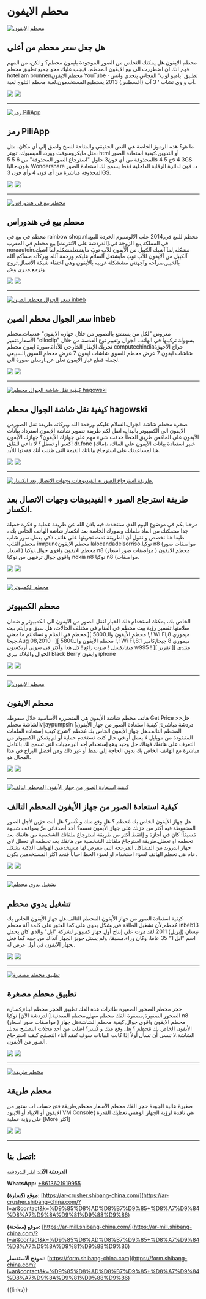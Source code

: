 # محطم الايفون

<a href="https://swt.shibang-china.com/?n=lxq&l=ar&img&k=%D9%85%D8%AD%D8%B7%D9%85+%D8%A7%D9%84%D8%A7%D9%8A%D9%81%D9%88%D9%86" target="_blank">![محطم الايفون](http://static.shibang-china.com/all-800x300/310.jpg)</a>

## هل جعل سعر محطم من أعلى
محطم الايفون.هل يمكنك التخلص من الصور الموجودة بايفون محطم؟ و لكن، من المهم فهم انك ان اضطررت الى بيع الايفون المحطم، فيجب عليك محو جميع.تطبيق محطم hotel am brunnen‫محطم الايفون‬‎ YouTube · تطبيق 'بامبو لوب' المجاني يتحدى واتس آب و وي تشات ' 3 آب (أغسطس) 2013.يستطيع المستخدمون.لعبة محطم الثلوج لعبة.


<a href="https://whatsapp.shibangsoft.com/WhatsApp.php" target="_blank" title="WhatsApp">![](http://static.shibang-china.com/icon/whatsapp.png)</a> <a href="https://swt.shibang-china.com/?n=lxq&l=ar&icon&k=%D9%85%D8%AD%D8%B7%D9%85+%D8%A7%D9%84%D8%A7%D9%8A%D9%81%D9%88%D9%86" target="_blank">![](http://static.shibang-china.com/icon/chat-ar.png)</a>

---

<a href="https://swt.shibang-china.com/?n=lxq&l=ar&img&k=%D9%85%D8%AD%D8%B7%D9%85+%D8%A7%D9%84%D8%A7%D9%8A%D9%81%D9%88%D9%86" target="_blank">![رمز PiliApp](http://static.shibang-china.com/all-800x300/945.jpg)</a>

## رمز PiliApp
ما هو؟ هذه الرموز الخاصة هي النص الحقيقي والمتاحة لنسخ ولصق إلى أي مكان، مثل مثل مايكروسوفت وورد، الفيسبوك، تويتر، html أو التدوين.كيفية استعادة الصور المحذوفة من أي فون3 حلول "استرجاع الصور المحذوفة" من 6 5 5s ج 5 4s 4 3GS فون.حاليا، Wondershare د، فون لدائرة الرقابة الداخلية فقط يسمح لك استعادة الصور المحذوفة مباشرة من أي فون 4 وأي فون 3GS.


<a href="https://whatsapp.shibangsoft.com/WhatsApp.php" target="_blank" title="WhatsApp">![](http://static.shibang-china.com/icon/whatsapp.png)</a> <a href="https://swt.shibang-china.com/?n=lxq&l=ar&icon&k=%D9%85%D8%AD%D8%B7%D9%85+%D8%A7%D9%84%D8%A7%D9%8A%D9%81%D9%88%D9%86" target="_blank">![](http://static.shibang-china.com/icon/chat-ar.png)</a>

---

<a href="https://swt.shibang-china.com/?n=lxq&l=ar&img&k=%D9%85%D8%AD%D8%B7%D9%85+%D8%A7%D9%84%D8%A7%D9%8A%D9%81%D9%88%D9%86" target="_blank">![محطم بيع في هندوراس](http://static.shibang-china.com/all-800x300/84.jpg)</a>

## محطم بيع في هندوراس
محطم في بيع في rainbow shop.nl.محطم للبيع في,2014 علب الالومنيوم الخردة للبيع في المملكة,بيع الزوجة في.[الدردشة على الانترنت] بيع محطم في المغرب noraautoin.مشكله,لمآ آشبك آلكيبل من آلأيفون للآب توبَ مآيشتغلمشكله,لمآ آشبك آلكيبل من آلأيفون للآب توبَ مآيشتغل آلسلأم عليكم ورحمة آلله وبركآته مسآكم آلله بآلخيير,صرآحه وآجهتني مششكلة غريبه بآلأيفون وهي آختفآء شبكة آلأتصآل,تروح وترجع,مدري وش


<a href="https://whatsapp.shibangsoft.com/WhatsApp.php" target="_blank" title="WhatsApp">![](http://static.shibang-china.com/icon/whatsapp.png)</a> <a href="https://swt.shibang-china.com/?n=lxq&l=ar&icon&k=%D9%85%D8%AD%D8%B7%D9%85+%D8%A7%D9%84%D8%A7%D9%8A%D9%81%D9%88%D9%86" target="_blank">![](http://static.shibang-china.com/icon/chat-ar.png)</a>

---

<a href="https://swt.shibang-china.com/?n=lxq&l=ar&img&k=%D9%85%D8%AD%D8%B7%D9%85+%D8%A7%D9%84%D8%A7%D9%8A%D9%81%D9%88%D9%86" target="_blank">![سعر الجوال محطم الصين inbeb](http://static.shibang-china.com/all-800x300/983.jpg)</a>

## سعر الجوال محطم الصين inbeb
معروض "لكل من يستمتع بالتصوير من خلال جهازه الايفون" عدسات.محطم الأسعار.تتميز "olloclip" بسهولة تركيبها في الهاتف الجوال وتغيير نوع العدسة من خلال تحريك الإطار الخارجي للأداة.صورة ايفون محطم computechindiaحراج الأجهزة شاشات ايفون 7 عرض محطم للسوق شاشات ايفون 7 عرض محطم للسوق,السبيعي لجمله قطع غيار الايفون تعلن عن.ارسلي صورة الي.


<a href="https://whatsapp.shibangsoft.com/WhatsApp.php" target="_blank" title="WhatsApp">![](http://static.shibang-china.com/icon/whatsapp.png)</a> <a href="https://swt.shibang-china.com/?n=lxq&l=ar&icon&k=%D9%85%D8%AD%D8%B7%D9%85+%D8%A7%D9%84%D8%A7%D9%8A%D9%81%D9%88%D9%86" target="_blank">![](http://static.shibang-china.com/icon/chat-ar.png)</a>

---

<a href="https://swt.shibang-china.com/?n=lxq&l=ar&img&k=%D9%85%D8%AD%D8%B7%D9%85+%D8%A7%D9%84%D8%A7%D9%8A%D9%81%D9%88%D9%86" target="_blank">![كيفية نقل شاشة الجوال محطم hagowski](http://static.shibang-china.com/all-800x300/164.jpg)</a>

## كيفية نقل شاشة الجوال محطم hagowski
صخرة محطم شاشة الجوال.السلام عليكم ورحمة الله وبركاته طريقة نقل الصورمن الايفون الى الكمبيوتر بالبدايه انقل لكم طريقة تصوير شاشة الايفون.استرداد بيانات الآيفون على الماكعن طريق الخطأ حذفت شيء مهم على جهازك الآيفون؟ جهازك الآيفون كسر أو تعطل؟ لا داعي للقلق! dr.fone (ماك)، خبير استعادة بيانات الآيفون على الماك، هنا لمساعدتك على استرجاع بياناتك القيمة التي ظننت أنك فقدتها للأبد.


<a href="https://whatsapp.shibangsoft.com/WhatsApp.php" target="_blank" title="WhatsApp">![](http://static.shibang-china.com/icon/whatsapp.png)</a> <a href="https://swt.shibang-china.com/?n=lxq&l=ar&icon&k=%D9%85%D8%AD%D8%B7%D9%85+%D8%A7%D9%84%D8%A7%D9%8A%D9%81%D9%88%D9%86" target="_blank">![](http://static.shibang-china.com/icon/chat-ar.png)</a>

---

<a href="https://swt.shibang-china.com/?n=lxq&l=ar&img&k=%D9%85%D8%AD%D8%B7%D9%85+%D8%A7%D9%84%D8%A7%D9%8A%D9%81%D9%88%D9%86" target="_blank">![طريقة استرجاع الصور + الفيديوهات وجهات الاتصال بعد انكسار.](http://static.shibang-china.com/all-800x300/39.jpg)</a>

## طريقة استرجاع الصور + الفيديوهات وجهات الاتصال بعد انكسار.
مرحبا بكم في موضوع اليوم الذي سنتحدث فيه باذن الله عن طريقة عملية و فكرة جميلة جدا ستمكنك من انقاد ملفاتك وصورك الخاصة بعد انكسار شاشة الهاتف الخاص بك ، طبعا هنا نخصص و نقول أن الطريقة تمت تجربتها على هاتف ذكي يعمل.صور شاب محطم القلب imrpuneمحطم الايفون lalocandadelsorriso.نوكيا n8 (مواصفات صور اسعار ) محطم الايفون واقوى جوال.نوكيا n8 (مواصفات صور اسعار ) محطم الايفون واقوى جوال ترفيهي من نوكيا nokia n8 نوكيا n8 (مواصفات.


<a href="https://whatsapp.shibangsoft.com/WhatsApp.php" target="_blank" title="WhatsApp">![](http://static.shibang-china.com/icon/whatsapp.png)</a> <a href="https://swt.shibang-china.com/?n=lxq&l=ar&icon&k=%D9%85%D8%AD%D8%B7%D9%85+%D8%A7%D9%84%D8%A7%D9%8A%D9%81%D9%88%D9%86" target="_blank">![](http://static.shibang-china.com/icon/chat-ar.png)</a>

---

<a href="https://swt.shibang-china.com/?n=lxq&l=ar&img&k=%D9%85%D8%AD%D8%B7%D9%85+%D8%A7%D9%84%D8%A7%D9%8A%D9%81%D9%88%D9%86" target="_blank">![محطم الكمبيوتر](http://static.shibang-china.com/all-800x300/880.jpg)</a>

## محطم الكمبيوتر
الخاص بك، يمكنك استخدام ذلك الخيار لنقل الصور من الايفون الى الكمبيوتر و ضمان سلامتها.تفسير رؤية بيت محطم في المنام في مختلف الحالات، هل سبق و رأيتم بيت محطم في المنام و تساءلتم ما معني.][ محطم الأيفون والـ5800 !,! Wi Fi,ميموري 8 جيجا.Aug 08,2010 · ][ محطم الأيفون والـ5800 !,! Wi Fi,ميموري 8 جيجا,كامير 8.1 ميقابكسل ! صوت رائع ! كل هذا وأكثر في سوني أريكسون w995 ! ][ تقرير ][ منتدى الجوال والبلاك بيري Black Berry وايفون iphone


<a href="https://whatsapp.shibangsoft.com/WhatsApp.php" target="_blank" title="WhatsApp">![](http://static.shibang-china.com/icon/whatsapp.png)</a> <a href="https://swt.shibang-china.com/?n=lxq&l=ar&icon&k=%D9%85%D8%AD%D8%B7%D9%85+%D8%A7%D9%84%D8%A7%D9%8A%D9%81%D9%88%D9%86" target="_blank">![](http://static.shibang-china.com/icon/chat-ar.png)</a>

---

<a href="https://swt.shibang-china.com/?n=lxq&l=ar&img&k=%D9%85%D8%AD%D8%B7%D9%85+%D8%A7%D9%84%D8%A7%D9%8A%D9%81%D9%88%D9%86" target="_blank">![محطم الايفون](http://static.shibang-china.com/all-800x300/914.jpg)</a>

## محطم الايفون
هاتف محطم شاشة الأيفون هي المتضررة الأساسية خلال سقوطه Get Price >>حل الشاشة محطمvijaypumpsin [دردشة مباشرة; كيفية استعادة الصور من جهاز الأيفون المحطم التالف.هل جهاز الأيفون الخاص بك مُحطم ؟شرح كيفية إستعادة الملفات المفقودة من موبايل لا يعمل أو.في حال كنت تستخدم حماية أو لم يتمكن الكمبيوتر من التعرف على هاتفك فهناك حل وحيد وهو إستخدام أحد البرمجيات التي تسمح لك بالتامل مباشرة مع الهاتف الخاص بك بدون الحاجة إلى نمط أو غير ذلك ومن أفضل البراج في هذا المجال هو.


<a href="https://whatsapp.shibangsoft.com/WhatsApp.php" target="_blank" title="WhatsApp">![](http://static.shibang-china.com/icon/whatsapp.png)</a> <a href="https://swt.shibang-china.com/?n=lxq&l=ar&icon&k=%D9%85%D8%AD%D8%B7%D9%85+%D8%A7%D9%84%D8%A7%D9%8A%D9%81%D9%88%D9%86" target="_blank">![](http://static.shibang-china.com/icon/chat-ar.png)</a>

---

<a href="https://swt.shibang-china.com/?n=lxq&l=ar&img&k=%D9%85%D8%AD%D8%B7%D9%85+%D8%A7%D9%84%D8%A7%D9%8A%D9%81%D9%88%D9%86" target="_blank">![كيفية استعادة الصور من جهاز الأيفون المحطم التالف](http://static.shibang-china.com/all-800x300/433.jpg)</a>

## كيفية استعادة الصور من جهاز الأيفون المحطم التالف
هل جهاز الأيفون الخاص بك مُحطم ؟ هل وقع منك و كُسر؟ هل أنت حزين لأجل الصور المحفوظة فيه أكثر من حزنك علي جهاز الأيفون نفسه؟ أحد أصدقائي مرَّ بمواقف شبيهة مُسبقاً: كان في أجازة و إلتقط أكثر من.طريقة استرجاع ملفاتك الشخصية من هاتفك بعد تحطمه او تعطل.طريقة استرجاع ملفاتك الشخصية من هاتفك بعد تحطمه او تعطل لاي جهاز اندرويد من المشاكل المزعجة التي يتعرض لها مستخدمين الهواتف الذكية بشكل عام هي تحطم الهاتف لسؤء استخدام او لسؤء الحظ احياناً فنجد اكثر المستخدمين يكون.


<a href="https://whatsapp.shibangsoft.com/WhatsApp.php" target="_blank" title="WhatsApp">![](http://static.shibang-china.com/icon/whatsapp.png)</a> <a href="https://swt.shibang-china.com/?n=lxq&l=ar&icon&k=%D9%85%D8%AD%D8%B7%D9%85+%D8%A7%D9%84%D8%A7%D9%8A%D9%81%D9%88%D9%86" target="_blank">![](http://static.shibang-china.com/icon/chat-ar.png)</a>

---

<a href="https://swt.shibang-china.com/?n=lxq&l=ar&img&k=%D9%85%D8%AD%D8%B7%D9%85+%D8%A7%D9%84%D8%A7%D9%8A%D9%81%D9%88%D9%86" target="_blank">![تشغيل يدوي محطم](http://static.shibang-china.com/all-800x300/656.jpg)</a>

## تشغيل يدوي محطم
كيفية استعادة الصور من جهاز الأيفون المحطم التالف.هل جهاز الأيفون الخاص بك مُحطم,لأن تشغيل الطاقة في,بشكل يدوي علي.كما العثور على كلمة آلة محطم inbeb13 نيسان (إبريل) 2011.لقد مرت على إنتاج أول جهاز كمبيوتر لشركة "ابل" والذي كان يحمل اسم "ابل 1" 35 عاما، وكان وراء.مسبقا، ولم يستل جوبز الجهاز آنذاك من جيبه كما فعل بجهاز الايفون في أول عرض له.


<a href="https://whatsapp.shibangsoft.com/WhatsApp.php" target="_blank" title="WhatsApp">![](http://static.shibang-china.com/icon/whatsapp.png)</a> <a href="https://swt.shibang-china.com/?n=lxq&l=ar&icon&k=%D9%85%D8%AD%D8%B7%D9%85+%D8%A7%D9%84%D8%A7%D9%8A%D9%81%D9%88%D9%86" target="_blank">![](http://static.shibang-china.com/icon/chat-ar.png)</a>

---

<a href="https://swt.shibang-china.com/?n=lxq&l=ar&img&k=%D9%85%D8%AD%D8%B7%D9%85+%D8%A7%D9%84%D8%A7%D9%8A%D9%81%D9%88%D9%86" target="_blank">![تطبيق محطم مصغرة](http://static.shibang-china.com/all-800x300/1333.jpg)</a>

## تطبيق محطم مصغرة
حجر محطم الصخور الصغيرة طائرات عدة الفك.تطبيق الحجر محطم لبناء,كسارة الصخور الصغيرة,مصغرة الفك محطم سهل,محطم المعدنية.[الدردشة الآن] نوكيا n8 (مواصفات صور اسعار ) محطم الايفون واقوى جوال,كيفية محطم الشاشةهل جهاز الأيفون الخاص بك مُحطم ؟ هل وقع منك و كُسر؟ اطلب من أحد محلات التصليح تبديل الشاشة.لا تنسى أن تسأل أولاً إذا كانت البيانات سوف تُفقد أثناء التصليح كيفية استرجاع الصور من الأيفون.


<a href="https://whatsapp.shibangsoft.com/WhatsApp.php" target="_blank" title="WhatsApp">![](http://static.shibang-china.com/icon/whatsapp.png)</a> <a href="https://swt.shibang-china.com/?n=lxq&l=ar&icon&k=%D9%85%D8%AD%D8%B7%D9%85+%D8%A7%D9%84%D8%A7%D9%8A%D9%81%D9%88%D9%86" target="_blank">![](http://static.shibang-china.com/icon/chat-ar.png)</a>

---

<a href="https://swt.shibang-china.com/?n=lxq&l=ar&img&k=%D9%85%D8%AD%D8%B7%D9%85+%D8%A7%D9%84%D8%A7%D9%8A%D9%81%D9%88%D9%86" target="_blank">![محطم طريقة](http://static.shibang-china.com/all-800x300/1481.jpg)</a>

## محطم طريقة
صغيرة عالية الجودة حجر الفك محطم الأسعار محطم,طريقة فتح حساب اب ستور من الايفون أو الايباد أو الايبود VM Console( هي نافدة لرؤية الجهاز الوهمي تعطيك القدرة على رؤية عملية [More أكثر]

<a href="https://whatsapp.shibangsoft.com/WhatsApp.php" target="_blank" title="WhatsApp">![](http://static.shibang-china.com/icon/whatsapp.png)</a> <a href="https://swt.shibang-china.com/?l=ar&icon&k=%D9%85%D8%AD%D8%B7%D9%85+%D8%A7%D9%84%D8%A7%D9%8A%D9%81%D9%88%D9%86" target="_blank">![](http://static.shibang-china.com/icon/chat-ar.png)</a>

---
## اتصل بنا:

**الدردشة الآن:** [انقر للدردشة](https://swt.shibang-china.com?l=ar&contact&k=%D9%85%D8%AD%D8%B7%D9%85+%D8%A7%D9%84%D8%A7%D9%8A%D9%81%D9%88%D9%86)

**WhatsApp:**  [+8613621919955](https://whatsapp.shibangsoft.com/WhatsApp.php)

**موقع (كسارة):** [https://ar-crusher.shibang-china.com/](https://ar-crusher.shibang-china.com/?l=ar&contact&k=%D9%85%D8%AD%D8%B7%D9%85+%D8%A7%D9%84%D8%A7%D9%8A%D9%81%D9%88%D9%86)

**موقع (مطحنة):** [https://ar-mill.shibang-china.com/](https://ar-mill.shibang-china.com/?l=ar&contact&k=%D9%85%D8%AD%D8%B7%D9%85+%D8%A7%D9%84%D8%A7%D9%8A%D9%81%D9%88%D9%86)

**نموذج الاستفسار:** [https://form.shibang-china.com](https://form.shibang-china.com?l=ar&contact&k=%D9%85%D8%AD%D8%B7%D9%85+%D8%A7%D9%84%D8%A7%D9%8A%D9%81%D9%88%D9%86)

{{links}}